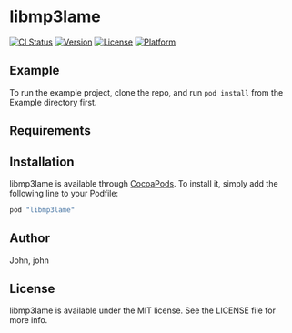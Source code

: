 # libmp3lame

[![CI Status](http://img.shields.io/travis/John/libmp3lame.svg?style=flat)](https://travis-ci.org/John/libmp3lame)
[![Version](https://img.shields.io/cocoapods/v/libmp3lame.svg?style=flat)](http://cocoapods.org/pods/libmp3lame)
[![License](https://img.shields.io/cocoapods/l/libmp3lame.svg?style=flat)](http://cocoapods.org/pods/libmp3lame)
[![Platform](https://img.shields.io/cocoapods/p/libmp3lame.svg?style=flat)](http://cocoapods.org/pods/libmp3lame)

## Example

To run the example project, clone the repo, and run `pod install` from the Example directory first.

## Requirements

## Installation

libmp3lame is available through [CocoaPods](http://cocoapods.org). To install
it, simply add the following line to your Podfile:

```ruby
pod "libmp3lame"
```

## Author

John, john

## License

libmp3lame is available under the MIT license. See the LICENSE file for more info.
